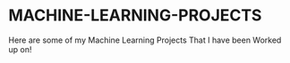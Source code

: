 # MACHINE-LEARNING-PROJECTS
Here are some of my Machine Learning  Projects That I have been Worked up on!
